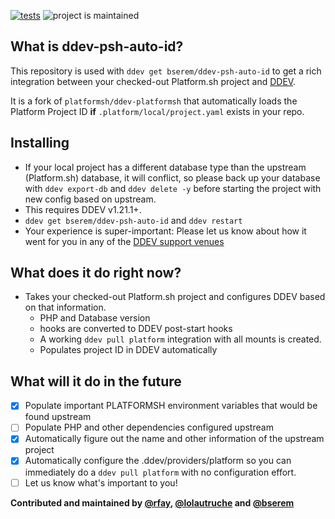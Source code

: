[![tests](https://github.com/platformsh/ddev-platformsh/actions/workflows/tests.yml/badge.svg)](https://github.com/platformsh/ddev-platformsh/actions/workflows/tests.yml) ![project is maintained](https://img.shields.io/maintenance/yes/2022.svg)

## What is ddev-psh-auto-id?

This repository is used with `ddev get bserem/ddev-psh-auto-id` to get a rich integration between your checked-out
Platform.sh project and [DDEV](https://github.com/drud/ddev).

It is a fork of `platformsh/ddev-platformsh` that automatically loads the Platform Project ID
**if** `.platform/local/project.yaml` exists in your repo.

## Installing

* If your local project has a different database type than the upstream (Platform.sh) database, it will conflict, so please back up your database with `ddev export-db` and `ddev delete -y` before starting the project with new config based on upstream.
* This requires DDEV v1.21.1+.
* `ddev get bserem/ddev-psh-auto-id` and `ddev restart`
* Your experience is super-important: Please let us know about how it went for you in any of the [DDEV support venues](https://ddev.readthedocs.io/en/latest/#support-and-user-contributed-documentation)

## What does it do right now?

* Takes your checked-out Platform.sh project and configures DDEV based on that information.
  * PHP and Database version
  * hooks are converted to DDEV post-start hooks
  * A working `ddev pull platform` integration with all mounts is created.
  * Populates project ID in DDEV automatically
  

## What will it do in the future

- [x] Populate important PLATFORMSH environment variables that would be found upstream
- [ ] Populate PHP and other dependencies configured upstream
- [x] Automatically figure out the name and other information of the upstream project
- [x] Automatically configure the .ddev/providers/platform so you can immediately do a `ddev pull platform` with no configuration effort.
- [ ] Let us know what's important to you!

**Contributed and maintained by [@rfay](https://github.com/rfay), [@lolautruche](https://github.com/lolautruche) and [@bserem](https://github.com/bserem)**


